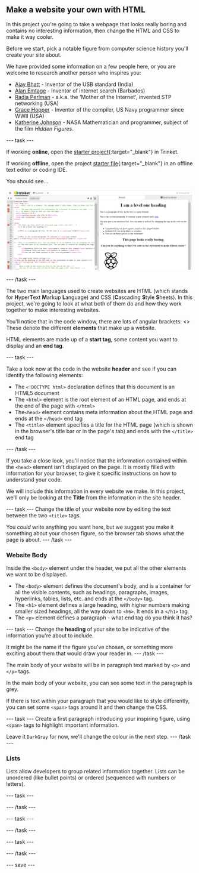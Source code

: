## Make a website your own with HTML

In this project you're going to take a webpage that looks really boring and contains no interesting information, then change the HTML and CSS to make it way cooler. 

Before we start, pick a notable figure from computer science history you'll create your site about. 

We have provided some information on a few people here, or you are welcome to research another person who inspires you:
+ [Ajay Bhatt](https://www.youtube.com/watch?v=ZZ5LpwO-An4) - Inventor of the USB standard (India)
+ [Alan Emtage](https://www.youtube.com/watch?v=ZZ5LpwO-An4) - Inventor of internet search (Barbados)
+ [Radia Perlman](https://www.youtube.com/watch?v=ZZ5LpwO-An4) - a.k.a. the 'Mother of the Internet', invented STP networking (USA)
+ [Grace Hopper](https://www.youtube.com/watch?v=ZZ5LpwO-An4) - Inventor of the compiler, US Navy programmer since WWII (USA)
+ [Katherine Johnson](https://www.youtube.com/watch?v=ZZ5LpwO-An4) - NASA Mathematician and programmer, subject of the film *Hidden Figures*.

--- task ---

If working **online**, open the [starter project](https://trinket.io/library/trinkets/609451ca1d){:target="_blank"} in Trinket.
 
If working **offline**, open the project [starter file](http://rpf.io/p/en/edit-the-web-get){:target="_blank"} in an offline text editor or coding IDE. 

You should see...
 
![starter project](images/starter-project.png)

--- /task ---

The two main languages used to create websites are HTML (which stands for **H**yper**T**ext **M**arkup **L**anguage) and CSS (**C**ascading **S**tyle **S**heets). In this project, we're going to look at what both of them do and how they work together to make interesting websites.

You'll notice that in the code window, there are lots of angular brackets: <> These denote the different **elements** that make up a website. 

HTML elements are made up of a **start tag**, some content you want to display and an **end tag**.

--- task ---

Take a look now at the code in the website **header** and see if you can identify the following elements:

+ The ```<!DOCTYPE html>``` declaration defines that this document is an HTML5 document
+ The ```<html>``` element is the root element of an HTML page, and ends at the end of the page with ```</html>```
+ The```<head>``` element contains meta information about the HTML page and ends at the ```</head>``` end tag
+ The ```<title>``` element specifies a title for the HTML page (which is shown in the browser's title bar or in the page's tab) and ends with the ```</title>``` end tag

--- /task ---

If you take a close look, you'll notice that the information contained within the ```<head>``` element isn't displayed on the page. It is mostly filled with information for your browser, to give it specific instructions on how to understand your code. 

We will include this information in every website we make. In this project, we'll only be looking at the **Title** from the information in the site header.

--- task ---
Change the title of your website now by editing the text between the two ```<title>``` tags.

You *could* write anything you want here, but we suggest you make it something about your chosen figure, so the browser tab shows what the page is about.
--- /task ---

### Website Body
Inside the ```<body>``` element under the header, we put all the other elements we want to be displayed. 

+ The ```<body>``` element defines the document's body, and is a container for all the visible contents, such as headings, paragraphs, images, hyperlinks, tables, lists, etc. and ends at the ```</body>``` tag.
+ The ```<h1>``` element defines a large heading, with higher numbers making smaller sized headings, all the way down to ```<h6>```. It ends in a ```</h1>``` tag.
+ The ```<p>``` element defines a paragraph - what end tag do you think it has?

--- task ---
Change the **heading** of your site to be indicative of the information you're about to include. 

It might be the name if the figure you've chosen, or something more exciting about them that would draw your reader in.
--- /task ---

The main body of your website will be in paragraph text marked by ```<p>``` and ```</p>``` tags. 

In the main body of your website, you can see some text in the paragraph is grey.

If there is text within your paragraph that you would like to style differently, you can set some ```<span>``` tags around it and then change the CSS. 

--- task ---
Create a first paragraph introducing your inspiring figure, using ```<span>``` tags to highlight important information. 

Leave it ```DarkGray``` for now, we'll change the colour in the next step.
--- /task ---

### Lists 

Lists allow developers to group related information together. Lists can be unordered (like bullet points) or ordered (sequenced with numbers or letters). 


--- task ---

--- /task ---



--- task ---

--- /task ---



--- task ---

--- /task ---



--- save ---